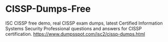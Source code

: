 # CISSP-Dumps-Free
ISC CISSP free demo, real CISSP exam dumps, latest Certified Information Systems Security Professional questions and answers for CISSP certification. https://www.dumpsspot.com/isc2/cissp-dumps.html

